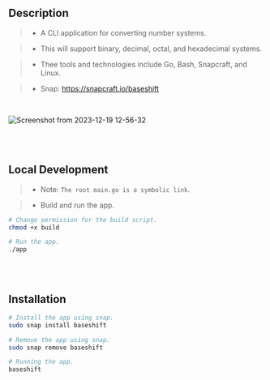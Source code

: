 ## Description
> - A CLI application for converting number systems.

> - This will support binary, decimal, octal, and hexadecimal systems.

> - Thee tools and technologies include Go, Bash, Snapcraft, and Linux.

> - Snap: https://snapcraft.io/baseshift

<br />

![Screenshot from 2023-12-19 12-56-32](https://github.com/kentlouisetonino/baseshift/assets/69438999/c5a24bba-9893-4f70-84ad-4a1082e1406f)

<br />
<br />



## Local Development
> - Note: `The root main.go is a symbolic link`.

> - Build and run the app.

```bash
# Change permission for the build script.
chmod +x build

# Run the app.
./app
```

<br />
<br />



## Installation
```bash
# Install the app using snap.
sudo snap install baseshift

# Remove the app using snap.
sudo snap remove baseshift

# Running the app.
baseshift
```

